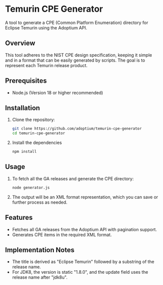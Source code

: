 # Temurin CPE Generator

A tool to generate a CPE (Common Platform Enumeration) directory for Eclipse Temurin using the Adoptium API.

## Overview

This tool adheres to the NIST CPE design specification, keeping it simple and in a format that can be easily generated by scripts. The goal is to represent each Temurin release product.

## Prerequisites

- Node.js (Version 18 or higher recommended)

## Installation

1. Clone the repository:

    ```bash
    git clone https://github.com/adoptium/temurin-cpe-generator
    cd temurin-cpe-generator
    ```

1. Install the dependencies

    ```bash
    npm install
    ```

## Usage

1. To fetch all the GA releases and generate the CPE directory:

    ```bash
    node generator.js
    ```

1. The output will be an XML format representation, which you can save or further process as needed.

## Features

- Fetches all GA releases from the Adoptium API with pagination support.
- Generates CPE items in the required XML format.

## Implementation Notes

- The title is derived as "Eclipse Temurin" followed by a substring of the release name.
- For JDK8, the version is static "1.8.0", and the update field uses the release name after "jdk8u".
